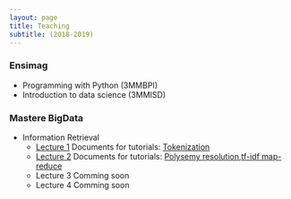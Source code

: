 ```yaml
---
layout: page
title: Teaching
subtitle: (2018-2019)
---
```


### Ensimag

* Programming with Python (3MMBPI)
* Introduction to data science (3MMISD)

### Mastere BigData

*  Information Retrieval
   * [Lecture 1](teaching/mastereBigData/ir/ctd1/ctd1-IR.pdf)
     Documents for tutorials: [Tokenization](teaching/mastereBigData/ir/ctd1/USPatentExtract.pdf)
   * [Lecture 2](teaching/mastereBigData/ir/ctd1/ctd2-IR.pdf)
     Documents for tutorials: [Polysemy resolution](teaching/mastereBigData/ir/ctd2/categorySpecificLatentSemanticsPruned.pdf),[tf-idf map-reduce](teaching/mastereBigData/ir/ctd2/tf-idf-map-reduce.pdf)
   * Lecture 3 Comming soon
   * Lecture 4 Comming soon

